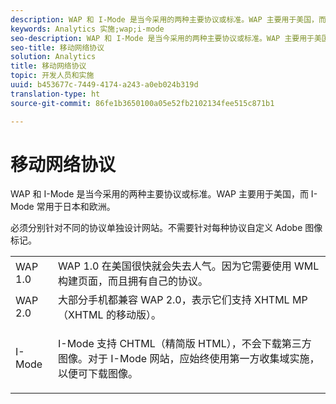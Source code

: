 ```yaml
---
description: WAP 和 I-Mode 是当今采用的两种主要协议或标准。WAP 主要用于美国，而 I-Mode 常用于日本和欧洲。
keywords: Analytics 实施;wap;i-mode
seo-description: WAP 和 I-Mode 是当今采用的两种主要协议或标准。WAP 主要用于美国，而 I-Mode 常用于日本和欧洲。
seo-title: 移动网络协议
solution: Analytics
title: 移动网络协议
topic: 开发人员和实施
uuid: b453677c-7449-4174-a243-a0eb024b319d
translation-type: ht
source-git-commit: 86fe1b3650100a05e52fb2102134fee515c871b1

---
```



# 移动网络协议

WAP 和 I-Mode 是当今采用的两种主要协议或标准。WAP 主要用于美国，而 I-Mode 常用于日本和欧洲。

必须分别针对不同的协议单独设计网站。不需要针对每种协议自定义 Adobe 图像标记。

<table id="table_EBE71664615F48E28B05C767ABDA062B"> 
 <tbody> 
  <tr> 
   <td colname="col1"> WAP 1.0 </td> 
   <td colname="col2"> WAP 1.0 在美国很快就会失去人气。因为它需要使用 WML 构建页面，而且拥有自己的协议。 </td> 
  </tr> 
  <tr> 
   <td colname="col1"> WAP 2.0 </td> 
   <td colname="col2"> 大部分手机都兼容 WAP 2.0，表示它们支持 XHTML MP（XHTML 的移动版）。 </td> 
  </tr> 
  <tr> 
   <td colname="col1"> I-Mode </td> 
   <td colname="col2"> <p> I-Mode 支持 CHTML（精简版 HTML），不会下载第三方图像。对于 I-Mode 网站，应始终使用第一方收集域实施，以便可下载图像。 </p> </td> 
  </tr> 
 </tbody> 
</table>


